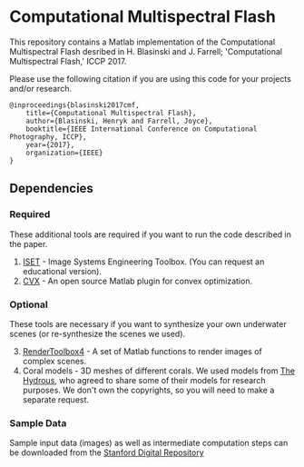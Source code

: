 # Computational Multispectral Flash

This repository contains a Matlab implementation of the Computational Multispectral Flash desribed in H. Blasinski and J. Farrell; 'Computational Multispectral Flash,' ICCP 2017.

Please use the following citation if you are using this code for your projects and/or research.
```
@inproceedings{blasinski2017cmf,
    title={Computational Multispectral Flash},
    author={Blasinski, Henryk and Farrell, Joyce},
    booktitle={IEEE International Conference on Computational Photography, ICCP},
    year={2017},
    organization={IEEE}
}
```

## Dependencies

### Required
These additional tools are required if you want to run the code described 
in the paper.

1. [ISET](http://www.imageval.com) - Image Systems Engineering Toolbox. (You can 
request an educational version).
2. [CVX](http://cvxr.com) - An open source Matlab plugin for convex optimization.

### Optional
These tools are necessary if you want to synthesize your own underwater scenes
(or re-synthesize the scenes we used).

3. [RenderToolbox4](http://rendertoolbox.org) - A set of Matlab functions to render images of complex 
scenes. 
4. Coral models - 3D meshes of different corals. We used models from 
[The Hydrous](https://www.thehydro.us), who agreed to share some of their
models for research purposes. We don't own the copyrights, so you will need
to make a separate request.

### Sample Data
Sample input data (images) as well as intermediate computation steps can be 
downloaded from the [Stanford Digital Repository](https://purl.stanford.edu/pd601pk8606)



